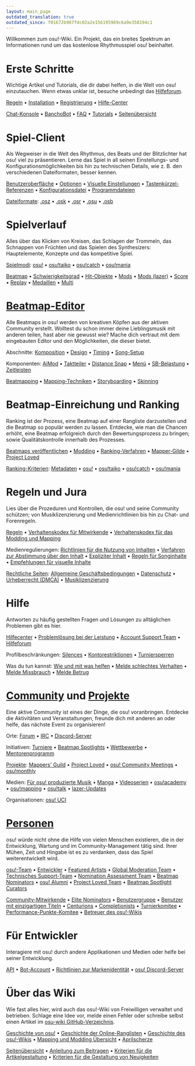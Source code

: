 ```yaml
---
layout: main_page
outdated_translation: true
outdated_since: f01672b987fdc02a2e156195969c6a9e358194c1
---
```


<div class="wiki-main-page__blurb">
Willkommen zum osu!-Wiki. Ein Projekt, das ein breites Spektrum an Informationen rund um das kostenlose Rhythmusspiel osu! beinhaltet.
</div>

<div class="wiki-main-page__panels">
<div class="wiki-main-page-panel wiki-main-page-panel--full">

# Erste Schritte

Wichtige Artikel und Tutorials, die dir dabei helfen, in die Welt von osu! einzutauchen. Wenn etwas unklar ist, besuche unbedingt das [Hilfeforum](https://osu.ppy.sh/forum/5).

[Regeln](/wiki/Rules) • [Installation](/wiki/Client/Installation) • [Registrierung](/wiki/Registration) • [Hilfe-Center](/wiki/Help_centre)

[Chat-Konsole](/wiki/Client/Interface/Chat_console) • [BanchoBot](/wiki/BanchoBot) • [FAQ](/wiki/FAQ) • [Tutorials](/wiki/Guides) • [Seitenübersicht](/wiki/Sitemap)

</div>
<div class="wiki-main-page-panel">

# Spiel-Client

Als Wegweiser in die Welt des Rhythmus, des Beats und der Blitzlichter hat osu! viel zu präsentieren. Lerne das Spiel in all seinen Einstellungs- und Konfigurationsmöglichkeiten bis hin zu technischen Details, wie z. B. den verschiedenen Dateiformaten, besser kennen.

[Benutzeroberfläche](/wiki/Client/Interface) • [Optionen](/wiki/Client/Options) • [Visuelle Einstellungen](/wiki/Client/Interface/Visual_settings) • [Tastenkürzel-Referenzen](/wiki/Client/Keyboard_shortcuts) • [Konfigurationsdatei](/wiki/Client/Program_files/User_configuration_file) • [Programmdateien](/wiki/Client/Program_files)

[Dateiformate](/wiki/Client/File_formats): [.osz](/wiki/Client/File_formats/osz_(file_format)) • [.osk](/wiki/Client/File_formats/osk_(file_format)) • [.osr](/wiki/Client/File_formats/osr_(file_format)) • [.osu](/wiki/Client/File_formats/osu_(file_format)) • [.osb](/wiki/Client/File_formats/osb_(file_format))

</div>
<div class="wiki-main-page-panel">

# Spielverlauf

Alles über das Klicken von Kreisen, das Schlagen der Trommeln, das Schnappen von Früchten und das Spielen des Synthesizers: Hauptelemente, Konzepte und das kompetitive Spiel.

[Spielmodi](/wiki/Game_mode): [osu!](/wiki/Game_mode/osu!) • [osu!taiko](/wiki/Game_mode/osu!taiko) • [osu!catch](/wiki/Game_mode/osu!catch) • [osu!mania](/wiki/Game_mode/osu!mania)

[Beatmap](/wiki/Beatmap) • [Schwierigkeitsgrad](/wiki/Beatmap/Difficulty) • [Hit-Objekte](/wiki/Gameplay/Hit_object) • [Mods](/wiki/Gameplay/Game_modifier) • [Mods (lazer)](/wiki/Gameplay/Game_modifier_(lazer)) • [Score](/wiki/Gameplay/Score) • [Replay](/wiki/Gameplay/Replay) • [Medaillen](/wiki/Medals) • [Multi](/wiki/Client/Interface/Multiplayer)

</div>
<div class="wiki-main-page-panel">

# [Beatmap-Editor](/wiki/Client/Beatmap_editor)

Alle Beatmaps in osu! werden von kreativen Köpfen aus der aktiven Community erstellt. Wolltest du schon immer deine Lieblingsmusik mit anderen teilen, hast aber nie gewusst wie? Mache dich vertraut mit dem eingebauten Editor und den Möglichkeiten, die dieser bietet.

Abschnitte: [Komposition](/wiki/Client/Beatmap_editor/Compose) • [Design](/wiki/Client/Beatmap_editor/Design) • [Timing](/wiki/Client/Beatmap_editor/Timing) • [Song-Setup](/wiki/Client/Beatmap_editor/Song_setup)

Komponenten: [AiMod](/wiki/Client/Beatmap_editor/AiMod) • [Taktteiler](/wiki/Client/Beatmap_editor/Beat_snap_divisor) • [Distance Snap](/wiki/Client/Beatmap_editor/Distance_snap) • [Menü](/wiki/Client/Beatmap_editor/Menu) • [SB-Belastung](/wiki/Client/Beatmap_editor/SB_load) • [Zeitleisten](/wiki/Client/Beatmap_editor/Timelines)

[Beatmapping](/wiki/Beatmapping) • [Mapping-Techniken](/wiki/Beatmapping/Mapping_techniques) • [Storyboarding](/wiki/Storyboard#erstellen-eines-storyboards) • [Skinning](/wiki/Skinning)

</div>
<div class="wiki-main-page-panel">

# Beatmap-Einreichung und Ranking

Ranking ist der Prozess, eine Beatmap auf einer Rangliste darzustellen und die Beatmap so populär werden zu lassen. Entdecke, wie man die Chancen erhöht, eine Beatmap erfolgreich durch den Bewertungsprozess zu bringen; sowie Qualitätskontrolle innerhalb des Prozesses.

[Beatmaps veröffentlichen](/wiki/Beatmapping/Beatmap_submission) • [Modding](/wiki/Modding) • [Ranking-Verfahren](/wiki/Beatmap_ranking_procedure) • [Mapper-Gilde](/wiki/Community/Mappers_Guild) • [Project Loved](/wiki/Community/Project_Loved)

[Ranking-Kriterien](/wiki/Ranking_criteria): [Metadaten](/wiki/Ranking_criteria/Metadata) • [osu!](/wiki/Ranking_criteria/osu!) • [osu!taiko](/wiki/Ranking_criteria/osu!taiko) • [osu!catch](/wiki/Ranking_criteria/osu!catch) • [osu!mania](/wiki/Ranking_criteria/osu!mania)

</div>
<div class="wiki-main-page-panel">

# Regeln und Jura

Lies über die Prozeduren und Kontrollen, die osu! und seine Community schützen; von Musiklizenzierung und Medienrichtlinien bis hin zu Chat- und Forenregeln.

[Regeln](/wiki/Rules) • [Verhaltenskodex für Mitwirkende](/wiki/Rules/Contributor_code_of_conduct) • [Verhaltenskodex für das Modding und Mapping](/wiki/Rules/Code_of_conduct_for_modding_and_mapping)

Medienregulierungen: [Richtlinien für die Nutzung von Inhalten](/wiki/Rules/Content_usage_guidelines) • [Verfahren zur Abstimmung über den Inhalt](/wiki/Rules/Content_voting_process) • [Expliziter Inhalt](/wiki/Rules/Explicit_content) • [Regeln für Songinhalte](/wiki/Rules/Song_content_rules) • [Empfehlungen für visuelle Inhalte](/wiki/Rules/Visual_content_considerations)

[Rechtliche Seiten](/wiki/Legal): [Allgemeine Geschäftsbedingungen](/wiki/Legal/Terms) • [Datenschutz](/wiki/Legal/Privacy) • [Urheberrecht (DMCA)](/wiki/Legal/Copyright) • [Musiklizenzierung](/wiki/Legal/Music_licensing)

</div>
<div class="wiki-main-page-panel">

# Hilfe

Antworten zu häufig gestellten Fragen und Lösungen zu alltäglichen Problemen gibt es hier.

[Hilfecenter](/wiki/Help_centre) • [Problemlösung bei der Leistung](/wiki/Performance_troubleshooting) • [Account Support Team](/wiki/People/Account_support_team) • [Hilfeforum](https://osu.ppy.sh/forum/5)

Profilbeschränkungen: [Silences](/wiki/Help_centre/Silences) • [Kontorestriktionen](/wiki/Help_centre/Account_restrictions) • [Turniersperren](/wiki/Help_centre/Tournament_bans)

Was du tun kannst: [Wie und mit was helfen](/wiki/Community/How_you_can_help!) • [Melde schlechtes Verhalten](/wiki/Reporting_bad_behaviour) • [Melde Missbrauch](/wiki/Reporting_bad_behaviour/Abuse) • [Melde Betrug](/wiki/Reporting_bad_behaviour/Handling_foul_play)

</div>
<div class="wiki-main-page-panel">

# [Community](/wiki/Community) und [Projekte](/wiki/Community/Projects)

Eine aktive Community ist eines der Dinge, die osu! voranbringen. Entdecke die Aktivitäten und Veranstaltungen, freunde dich mit anderen an oder helfe, das nächste Event zu organisieren!

Orte: [Forum](/wiki/Community/Forum) • [IRC](/wiki/Community/Internet_Relay_Chat) • [Discord-Server](/wiki/Community/Discord_servers)

Initiativen: [Turniere](/wiki/Tournaments) • [Beatmap Spotlights](/wiki/Beatmap_Spotlights) • [Wettbewerbe](/wiki/Contests) • [Mentorenprogramm](/wiki/Community/Community_Mentorship_Program)

[Projekte](/wiki/Community/Projects): [Mappers' Guild](/wiki/Community/Mappers_Guild) • [Project Loved](/wiki/Community/Project_Loved) • [osu! Community Meetings](/wiki/Community/osu!_community_meetings) • [osu!monthly](/wiki/Community/osu!monthly)

Medien: [Für osu! produzierte Musik](/wiki/Community/Bespoke_music) • [Manga](/wiki/Community/Manga) • [Videoserien](/wiki/Community/Video_series) • [osu!academy](/wiki/Community/Video_series/osu!academy) • [osu!mapping](/wiki/Community/Video_series/osu!mapping) • [osu!talk](/wiki/Community/Video_series/osu!talk) • [lazer-Updates](/wiki/Community/Video_series/lazer_updates)

Organisationen: [osu! UCI](/wiki/Community/Organisations/osu!_UCI)

</div>
<div class="wiki-main-page-panel">

# [Personen](/wiki/People)

osu! würde nicht ohne die Hilfe von vielen Menschen existieren, die in der Entwicklung, Wartung und im Community-Management tätig sind. Ihrer Mühen, Zeit und Hingabe ist es zu verdanken, dass das Spiel weiterentwickelt wird.

[osu!-Team](/wiki/People/osu!_team) • [Entwickler](/wiki/People/Developers) • [Featured Artists](/wiki/People/Featured_Artists) • [Global Moderation Team](/wiki/People/Global_Moderation_Team) • [Technisches Support-Team](/wiki/People/Technical_Support_Team) • [Nomination Assessment Team](/wiki/People/Nomination_Assessment_Team) • [Beatmap Nominators](/wiki/People/Beatmap_Nominators) • [osu! Alumni](/wiki/People/osu!_Alumni) • [Project Loved Team](/wiki/People/Project_Loved_Team) • [Beatmap Spotlight Curators](/wiki/People/Beatmap_Spotlight_Curators)

[Community-Mitwirkende](/wiki/People/Community_Contributors) • [Elite Nominators](/wiki/People/Elite_Nominators) • [Benutzergruppe](/wiki/People/User_group) • [Benutzer mit einzigartigen Titeln](/wiki/People/Users_with_unique_titles) • [Centurions](/wiki/People/Centurions) • [Completionists](/wiki/People/Completionists) • [Turnierkomitee](/wiki/People/Tournament_Committee) • [Performance-Punkte-Komitee](/wiki/People/Performance_Points_Committee) • [Betreuer des osu!-Wikis](/wiki/People/osu!_wiki_maintainers)

</div>
<div class="wiki-main-page-panel">

# Für Entwickler

Interagiere mit osu! durch andere Applikationen und Medien oder helfe bei seiner Entwicklung.

[API](/wiki/osu!api) • [Bot-Account](/wiki/Bot_account) • [Richtlinien zur Markenidentität](/wiki/Brand_identity_guidelines) • [osu! Discord-Server](/wiki/Community/Discord_servers#offiziell)

</div>
<div class="wiki-main-page-panel">

# Über das Wiki

Wie fast alles hier, wird auch das osu!-Wiki von Freiwilligen verwaltet und betrieben. Schlage eine Idee vor, melde einen Fehler oder schreibe selbst einen Artikel im [osu-wiki GitHub-Verzeichnis](https://github.com/ppy/osu-wiki).

[Geschichte von osu!](/wiki/History_of_osu!) • [Geschichte der Online-Ranglisten](/wiki/History_of_osu!/Online_rankings) • [Geschichte des osu!-Wikis](/wiki/History_of_osu!/osu!_wiki) • [Mapping und Modding Übersicht](/wiki/History_of_osu!/Mapping_and_modding_timeline) • [Aprilscherze](/wiki/History_of_osu!/April_Fools)

[Seitenübersicht](/wiki/Sitemap) • [Anleitung zum Beitragen](/wiki/osu!_wiki/Contribution_guide) • [Kriterien für die Artikelgestaltung](/wiki/Article_styling_criteria) • [Kriterien für die Gestaltung von Neuigkeiten](/wiki/News_styling_criteria)

</div>
</div>
